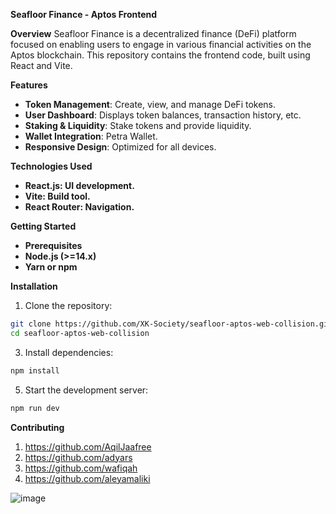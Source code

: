**Seafloor Finance - Aptos Frontend**

**Overview**
Seafloor Finance is a decentralized finance (DeFi) platform focused on enabling users to engage in various financial activities on the Aptos blockchain. This repository contains the frontend code, built using React and Vite.

**Features**
- **Token Management**: Create, view, and manage DeFi tokens.
- **User Dashboard**: Displays token balances, transaction history, etc.
- **Staking & Liquidity**: Stake tokens and provide liquidity.
- **Wallet Integration**: Petra Wallet.
- **Responsive Design**: Optimized for all devices.

**Technologies Used**
- **React.js: UI development.**
- **Vite: Build tool.**
- **React Router: Navigation.**

**Getting Started**
- **Prerequisites**
- **Node.js (>=14.x)**
- **Yarn or npm**

**Installation**
1. Clone the repository:
```bash
git clone https://github.com/XK-Society/seafloor-aptos-web-collision.git
cd seafloor-aptos-web-collision
```

3. Install dependencies:
```bash
npm install
```

5. Start the development server:
```bash
npm run dev
```

**Contributing**
1. https://github.com/AqilJaafree
2. https://github.com/adyars
3. https://github.com/wafiqah
4. https://github.com/aleyamaliki


![image](https://github.com/user-attachments/assets/bbdc5661-f6c4-4186-962c-c7948b18830b)


